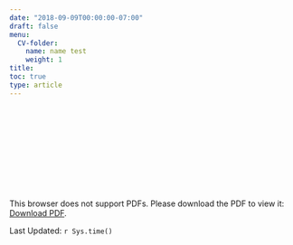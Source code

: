 ```yaml
---
date: "2018-09-09T00:00:00-07:00"
draft: false
menu:
  CV-folder:
    name: name test
    weight: 1 
title: 
toc: true
type: article
---
```


<object data="CV.pdf" type="application/pdf" width="700px" height="700px">
    <embed src="CV.pdf">
        <p>This browser does not support PDFs. Please download the PDF to view it: <a href="CV.pdf">Download PDF</a>.</p>
    </embed>
</object>

Last Updated:  `r Sys.time()`
